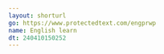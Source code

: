 ```yaml
---
layout: shorturl
go: https://www.protectedtext.com/engprwp
name: English learn
dt: 240410150252
---
```

